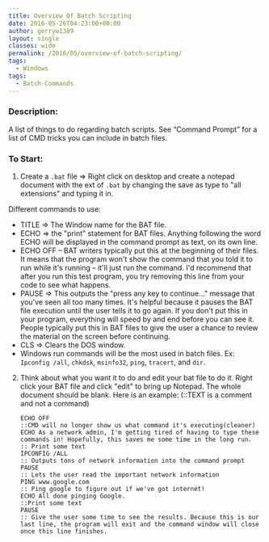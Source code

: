 ```yaml
---
title: Overview Of Batch Scripting
date: 2016-05-26T04:23:00+00:00
author: gerryw1389
layout: single
classes: wide
permalink: /2016/05/overview-of-batch-scripting/
tags:
  - Windows
tags:
  - Batch-Commands
---
```

<!--more-->

### Description:

A list of things to do regarding batch scripts. See &#8220;Command Prompt&#8221; for a list of CMD tricks you can include in batch files.

### To Start:

1. Create a `.bat` file => Right click on desktop and create a notepad document with the ext of `.bat` by changing the save as type to "all extensions" and typing it in.

Different commands to use:

   - TITLE => The Window name for the BAT file.  
   - ECHO => the "print" statement for BAT files. Anything following the word ECHO will be displayed in the command prompt as text, on its own line.  
   - ECHO OFF – BAT writers typically put this at the beginning of their files. It means that the program won't show the command that you told it to run while it's running – it'll just run the command. I'd recommend that after you run this test program, you try removing this line from your code to see what happens.  
   - PAUSE => This outputs the "press any key to continue…" message that you've seen all too many times. It's helpful because it pauses the BAT file execution until the user tells it to go again. If you don't put this in your program, everything will speed by and end before you can see it. People typically put this in BAT files to give the user a chance to review the material on the screen before continuing.  
   - CLS => Clears the DOS window.  
   - Windows run commands will be the most used in batch files. Ex: `Ipconfig /all`, `chkdsk`, `msinfo32`, `ping`, `tracert`, and `dir`.

2. Think about what you want it to do and edit your bat file to do it. Right click your BAT file and click "edit" to bring up Notepad. The whole document should be blank. Here is an example: (::TEXT is a comment and not a command)

   ```console
   ECHO OFF  
   ::CMD will no longer show us what command it's executing(cleaner)  
   ECHO As a network admin, I'm getting tired of having to type these commands in! Hopefully, this saves me some time in the long run.  
   :: Print some text  
   IPCONFIG /ALL  
   :: Outputs tons of network information into the command prompt  
   PAUSE  
   :: Lets the user read the important network information  
   PING www.google.com  
   :: Ping google to figure out if we've got internet!  
   ECHO All done pinging Google.  
   ::Print some text  
   PAUSE  
   :: Give the user some time to see the results. Because this is our last line, the program will exit and the command window will close once this line finishes.
   ```

